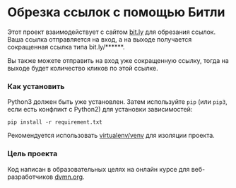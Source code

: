 # Обрезка ссылок с помощью Битли

Этот проект взаимодействует с сайтом [bit.ly](bit.ly) для обрезания ссылок. Ваша ссылка отправляется на вход, а на выходе получается сокращенная ссылка типа bit.ly/******.

Вы также можете отправить на вход уже сокращенную ссылку, тогда на выходе будет количество кликов по этой ссылке.

### Как установить

Python3 должен быть уже установлен.
Затем используйте `pip` (или `pip3`, если есть конфликт с Python2) для
установки зависимостей:
```
pip install -r requirement.txt
```
Рекомендуется использовать [virtualenv/venv](https://docs.python.org/3/library/venv.html) для изоляции проекта.

### Цель проекта

Код написан в образовательных целях на онлайн курсе для веб-разработчиков
[dvmn.org](https://dvmn.org/).